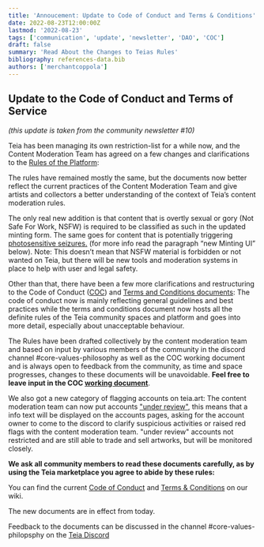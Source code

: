 ```yaml
---
title: 'Annoucement: Update to Code of Conduct and Terms & Conditions'
date: 2022-08-23T12:00:00Z
lastmod: '2022-08-23'
tags: ['communication', 'update', 'newsletter', 'DAO', 'COC']
draft: false
summary: 'Read About the Changes to Teias Rules'
bibliography: references-data.bib
authors: ['merchantcoppola']
---
```


## Update to the Code of Conduct and Terms of Service

*(this update is taken from the community newsletter #10)*

Teia has been managing its own restriction-list for a while now, and the Content Moderation Team has agreed on a few changes and clarifications to the [Rules of the Platform](https://github.com/teia-community/teia-docs/wiki/Core-Values-Code-of-Conduct-Terms-and-Conditions#terms-and-conditions):

The rules have remained mostly the same, but the documents now better reflect the current practices of the Content Moderation Team and give artists and collectors a better understanding of the context of Teia’s content moderation rules. 

The only real new addition is that content that is overtly sexual or gory (Not Safe For Work, NSFW) is required to be classified as such in the updated minting form. The same goes for content that is potentially triggering [photosensitive seizures.](https://www.epilepsy.com/what-is-epilepsy/seizure-triggers/photosensitivity)  (for more info read the paragraph “new Minting UI” below). Note: This doesn’t mean that NSFW material is forbidden or not wanted on Teia, but there will be new tools and moderation systems in place to help with user and legal safety.

Other than that, there have been a few more clarifications and restructuring to the Code of Conduct ([COC](https://github.com/teia-community/teia-docs/wiki/Core-Values-Code-of-Conduct-Terms-and-Conditions#2-code-of-conduct)) and [Terms and Conditions documents](https://github.com/teia-community/teia-docs/wiki/Core-Values-Code-of-Conduct-Terms-and-Conditions#terms-and-conditions): The code of conduct now is mainly reflecting general guidelines and best practices while the terms and conditions document now hosts all the definite rules of the Teia community spaces and platform and goes into more detail, especially about unacceptable behaviour.

The Rules have been drafted collectively by the content moderation team and based on input by various members of the community in the discord channel #core-values-philosophy as well as the COC working document and is always open to feedback from the community, as time and space progresses, changes to these documents will be unavoidable. **Feel free to leave input in the COC [working document](https://docs.google.com/document/d/13QvryUcCTk0KpROMsRUk3IYf3eK_jYkH63XDmzijj7Q/edit?usp=sharing)**.

We also got a new category of flagging accounts on teia.art: The content moderation team can now put accounts ["under review"](https://github.com/teia-community/teia-docs/wiki/Core-Values-Code-of-Conduct-Terms-and-Conditions#account-under-review), this means that a info text will be displayed on the accounts pages, asking for the account owner to come to the discord to clarify suspicious activities or raised red flags with the content moderation team. "under review" accounts not restricted and are still able to trade and sell artworks, but will be monitored closely.

**We ask all community members to read these documents carefully, as by using the Teia marketplace you agree to abide by these rules:**

You can find the current [Code of Conduct](https://github.com/teia-community/teia-docs/wiki/Core-Values-Code-of-Conduct-Terms-and-Conditions#2-code-of-conduct) and [Terms & Conditions](https://github.com/teia-community/teia-docs/wiki/Core-Values-Code-of-Conduct-Terms-and-Conditions#3-terms-and-conditions---account-restrictions) on our wiki.

The new documents are in effect from today. 

Feedback to the documents can be discussed in the channel #core-values-philopsphy on the [Teia Discord](https://discord.gg/6yjT7qX8)
